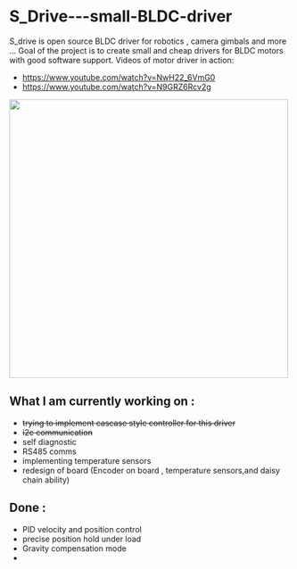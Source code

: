 # S_Drive---small-BLDC-driver

S_drive is open source BLDC driver for robotics , camera gimbals and more ... 
Goal of the project is to create small and cheap drivers for BLDC motors with good software support.
Videos of motor driver in action:
- https://www.youtube.com/watch?v=NwH22_6VmG0
- https://www.youtube.com/watch?v=N9GRZ6Rcv2g

<img src="https://user-images.githubusercontent.com/30388414/71816801-08d1b980-3084-11ea-843d-6eddfec23fe5.jpg" width="500">


## What I am currently working on :
- ~~trying to implement cascase style controller for this driver~~ 
- ~~i2c communication~~
- self diagnostic 
- RS485 comms
- implementing temperature sensors
- redesign of board (Encoder on board , temperature sensors,and daisy chain ability)


## Done :
- PID velocity and position control 
- precise position hold under load 
- Gravity compensation mode
- 

